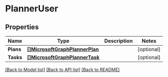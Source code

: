 # PlannerUser

## Properties

Name | Type | Description | Notes
------------ | ------------- | ------------- | -------------
**Plans** | [**[]MicrosoftGraphPlannerPlan**](microsoft.graph.plannerPlan.md) |  | [optional] 
**Tasks** | [**[]MicrosoftGraphPlannerTask**](microsoft.graph.plannerTask.md) |  | [optional] 

[[Back to Model list]](../README.md#documentation-for-models) [[Back to API list]](../README.md#documentation-for-api-endpoints) [[Back to README]](../README.md)


